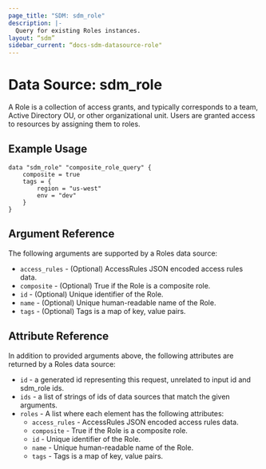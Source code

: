 ```yaml
---
page_title: "SDM: sdm_role"
description: |-
  Query for existing Roles instances.
layout: “sdm”
sidebar_current: “docs-sdm-datasource-role"
---
```

# Data Source: sdm_role

A Role is a collection of access grants, and typically corresponds to a team, Active Directory OU, or other organizational unit. Users are granted access to resources by assigning them to roles.
## Example Usage

```hcl
data "sdm_role" "composite_role_query" {
    composite = true
    tags = {
        region = "us-west"
        env = "dev"
    }    
}
```
## Argument Reference
The following arguments are supported by a Roles data source:
* `access_rules` - (Optional) AccessRules JSON encoded access rules data.
* `composite` - (Optional) True if the Role is a composite role.
* `id` - (Optional) Unique identifier of the Role.
* `name` - (Optional) Unique human-readable name of the Role.
* `tags` - (Optional) Tags is a map of key, value pairs.
## Attribute Reference
In addition to provided arguments above, the following attributes are returned by a Roles data source:
* `id` - a generated id representing this request, unrelated to input id and sdm_role ids.
* `ids` - a list of strings of ids of data sources that match the given arguments.
* `roles` - A list where each element has the following attributes:
	* `access_rules` - AccessRules JSON encoded access rules data.
	* `composite` - True if the Role is a composite role.
	* `id` - Unique identifier of the Role.
	* `name` - Unique human-readable name of the Role.
	* `tags` - Tags is a map of key, value pairs.
